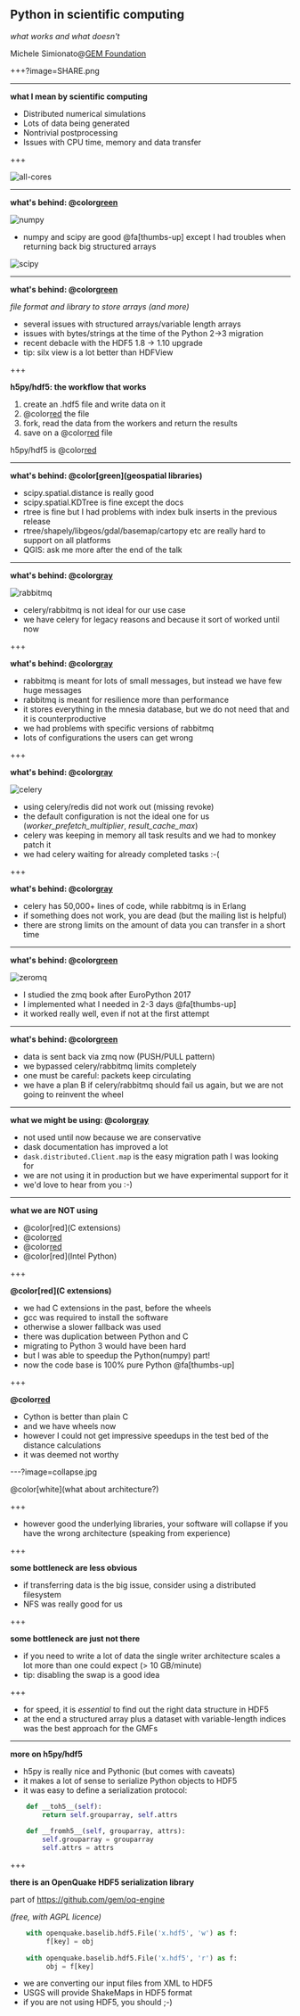 Python in scientific computing
------------------------------

*what works and what doesn't*

Michele Simionato@[GEM Foundation](https://www.globalquakemodel.org)

+++?image=SHARE.png

---

**what I mean by scientific computing**

- Distributed numerical simulations
- Lots of data being generated
- Nontrivial postprocessing
- Issues with CPU time, memory and data transfer

+++

![all-cores](all-cores.png)

---

**what's behind: @color[green](numpy/scipy)**

![numpy](numpy.jpeg)

- numpy and scipy are good @fa[thumbs-up] except I had troubles when
  returning back big structured arrays

![scipy](scipy.jpeg)

---

**what's behind: @color[green](h5py/hdf5)**

*file format and library to store arrays (and more)*

- several issues with structured arrays/variable length arrays
- issues with bytes/strings at the time of the Python 2->3 migration
- recent debacle with the HDF5 1.8 -> 1.10 upgrade
- tip: silx view is a lot better than HDFView

+++

**h5py/hdf5: the workflow that works**

1. create an .hdf5 file and write data on it
2. @color[red](close) the file
3. fork, read the data from the workers and return the results
4. save on a @color[red](different) file

h5py/hdf5 is @color[red](evil)

---

**what's behind: @color[green](geospatial libraries)**

- scipy.spatial.distance is really good
- scipy.spatial.KDTree is fine except the docs
- rtree is fine but I had problems with index bulk inserts in
  the previous release
- rtree/shapely/libgeos/gdal/basemap/cartopy etc are really hard to support
  on all platforms
- QGIS: ask me more after the end of the talk

---

**what's behind: @color[gray](celery/rabbitmq)**

![rabbitmq](rabbitmq.png)

- celery/rabbitmq is not ideal for our use case
- we have celery for legacy reasons and because it sort of worked until now
  
+++

**what's behind: @color[gray](celery/rabbitmq)**

- rabbitmq is meant for lots of small messages, but instead we have few
  huge messages
- rabbitmq is meant for resilience more than performance
- it stores everything in the mnesia
  database, but we do not need that and it is counterproductive
- we had problems with specific versions of rabbitmq
- lots of configurations the users can get wrong

+++

**what's behind: @color[gray](celery/rabbitmq)**

![celery](celery.jpeg)

- using celery/redis did not work out (missing revoke)
- the default configuration is not the ideal one for us
  (*worker_prefetch_multiplier*, *result_cache_max*)
- celery was keeping in memory all task results and we had to monkey patch it
- we had celery waiting for already completed tasks :-(

+++

**what's behind: @color[gray](celery/rabbitmq)**

- celery has 50,000+ lines of code, while rabbitmq is in Erlang
- if something does not work, you are dead (but the mailing list is helpful)
- there are strong limits on the amount of data you can transfer in a
  short time

---

**what's behind: @color[green](zmq)**

![zeromq](zeromq-logo.jpg)

- I studied the zmq book after EuroPython 2017
- I implemented what I needed in 2-3 days @fa[thumbs-up]
- it worked really well, even if not at the first attempt

---

**what's behind: @color[green](zmq)**

- data is sent back via zmq now (PUSH/PULL pattern)
- we bypassed celery/rabbitmq limits completely
- one must be careful: packets keep circulating
- we have a plan B if celery/rabbitmq should fail us again, but we are
  not going to reinvent the wheel

---

**what we might be using: @color[gray](dask)**

- not used until now because we are conservative
- dask documentation has improved a lot
- `dask.distributed.Client.map` is the easy migration path I was looking for
- we are not using it in production but we have experimental support for it
- we'd love to hear from you :-)

---

**what we are NOT using**

- @color[red](C extensions)
- @color[red](Cython)
- @color[red](numba)
- @color[red](Intel Python)

+++

**@color[red](C extensions)**

- we had C extensions in the past, before the wheels
- gcc was required to install the software
- otherwise a slower fallback was used
- there was duplication between Python and C
- migrating to Python 3 would have been hard
- but I was able to speedup the Python(numpy) part!
- now the code base is 100% pure Python @fa[thumbs-up]

+++

**@color[red](Cython)**

- Cython is better than plain C
- and we have wheels now
- however I could not get impressive speedups in the test bed
  of the distance calculations
- it was deemed not worthy

---?image=collapse.jpg

@color[white](what about architecture?)

+++

- however good the underlying libraries, your software will collapse
  if you have the wrong architecture (speaking from experience)

+++

**some bottleneck are less obvious**

- if transferring data is the big issue, consider using a distributed filesystem
- NFS was really good for us

+++

**some bottleneck are just not there**

- if you need to write a lot of data the single writer
  architecture scales a lot more than one could expect (> 10 GB/minute)
- tip: disabling the swap is a good idea

+++

- for speed, it is *essential* to find out the right data structure in HDF5
- at the end a structured array plus a dataset with variable-length indices
  was the best approach for the GMFs

---

**more on h5py/hdf5**

- h5py is really nice and Pythonic (but comes with caveats)
- it makes a lot of sense to serialize Python objects to HDF5
- it was easy to define a serialization protocol:

```python
    def __toh5__(self):
        return self.grouparray, self.attrs
        
    def __fromh5__(self, grouparray, attrs):
        self.grouparray = grouparray
        self.attrs = attrs
```
+++

**there is an OpenQuake HDF5 serialization library**

part of https://github.com/gem/oq-engine

*(free, with AGPL licence)*

```python
    with openquake.baselib.hdf5.File('x.hdf5', 'w') as f:
         f[key] = obj 
        
    with openquake.baselib.hdf5.File('x.hdf5', 'r') as f:
         obj = f[key] 
```

- we are converting our input files from XML to HDF5
- USGS will provide ShakeMaps in HDF5 format
- if you are not using HDF5, you should ;-)
